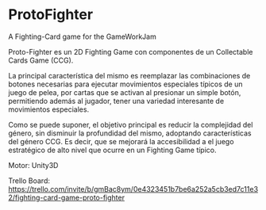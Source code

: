 # ProtoFighter
A Fighting-Card game for the GameWorkJam

Proto-Fighter es un 2D Fighting Game con componentes de un Collectable Cards Game (CCG).

La principal característica del mismo es reemplazar las combinaciones de botones necesarias para ejecutar movimientos especiales 
típicos de un juego de pelea, por cartas que se activan al presionar un simple botón, permitiendo además al jugador, tener una 
variedad interesante de movimientos especiales.

Como se puede suponer, el objetivo principal es reducir la complejidad del género, sin disminuir la profundidad del mismo, adoptando 
características del género CCG. Es decir, que se mejorará la accesibilidad a el juego estratégico de alto nivel que ocurre en un 
Fighting Game típico.

Motor: Unity3D

Trello Board: https://trello.com/invite/b/gmBac8ym/0e4323451b7be6a252a5cb3ed7c11e32/fighting-card-game-proto-fighter
